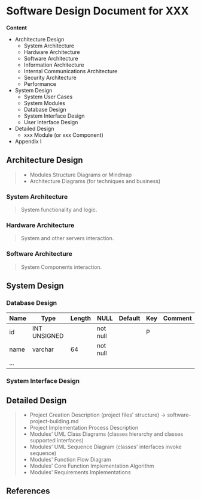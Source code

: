 # Software Design Document for XXX

**Content**

- Architecture Design
  - System Architecture
  - Hardware Architecture
  - Software Architecture
  - Information Architecture
  - Internal Communications Architecture
  - Security Architecture
  - Performance
- System Design
  - System User Cases
  - System Modules
  - Database Design
  - System Interface Design
  - User Interface Design
- Detailed Design
  - xxx Module (or xxx Component)
- Appendix I

## Architecture Design

> - Modules Structure Diagrams or Mindmap
> - Architecture Diagrams (for techniques and business)

### System Architecture

> System functionality and logic.

### Hardware Architecture

> System and other servers interaction.

### Software Architecture

> System Components interaction.

## System Design

### Database Design

| Name | Type         | Length | NULL     | Default | Key  | Comment |
| ---- | ------------ | ------ | -------- | ------- | ---- | ------- |
| id   | INT UNSIGNED |        | not null |         | P    |         |
| name | varchar      | 64     | not null |         |      |         |
| ...  |              |        |          |         |      |         |



### System Interface Design 

## Detailed Design

> - Project Creation Description (project files' structure) -> software-project-building.md
> - Project Implementation Process Description
> - Modules' UML Class Diagrams (classes hierarchy and classes supported interfaces)
> - Modules' UML Sequence Diagram (classes' interfaces invoke sequence)
> - Modules' Function Flow Diagram
> - Modules' Core Function Implementation Algorithm
> - Modules' Requirements Implementations



## References
